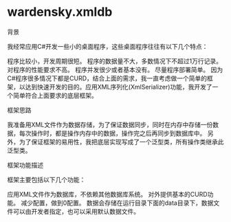 # wardensky.xmldb
背景

我经常应用C#开发一些小的桌面程序，这些桌面程序往往有以下几个特点：

程序比较小，开发周期很短。
程序的数据量不大，多数情况下不超过1万行记录。
对程序的性能要求不高。
程序并发很少或者基本没有。
尽量程序部署简单。
因为C#程序很多情况下都是CURD，结合上面的需求，我一直考虑做一个简单的框架，以达到快速开发的目的。应用XML序列化(XmlSerializer)功能，我开发了一个简单符合上面要求的底层框架。

框架思路

我准备用XML文件作为数据存储，为了保证数据同步，同时在内存中存储一份数据，每次操作时，都是操作内存中的数据，操作完之后再同步到数据库中。
另外，为了保证框架的易用性，我把底层实现写成了一个泛型类，所有操作类继承此泛型类。

框架功能描述

框架主要包括以下几个功能：

应用XML文件作为数据库，不依赖其他数据库系统。
对外提供基本的CURD功能。
减少配置，做到0配置。
数据会存储在运行目录下面的data目录下，数据文件可以由开发者指定，也可以采用默认数据文件。
